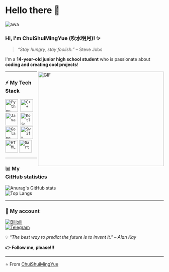 # Hello there 👋

![awa](https://moegirl.uk/images/f/f9/%E5%85%AD%E8%8A%B1%E8%BD%AC%E6%89%8B%E6%8C%87.gif)

### Hi, I'm **ChuiShuiMingYue (吹水明月)!** ✨  

> *“Stay hungry, stay foolish.”* – Steve Jobs  

I'm a **14-year-old junior high school student** who is passionate about **coding and creating cool projects**!  

<img align="right" alt="GIF" src="https://github.com/VatanaChhorn/VatanaChhorn/blob/master/image_processing20200107-3552-13pkkb4.gif" width="400" height="300" />

---

### ⚡ My Tech Stack

<p align="left">
  <code><img src="https://github.com/abranhe/programming-languages-logos/blob/master/src/python/python_48x48.png" alt="Python" width="40" height="40"/></code>&nbsp;
  <code><img src="https://github.com/abranhe/programming-languages-logos/blob/master/src/cpp/cpp_48x48.png" alt="C++" width="40" height="40" /></code>&nbsp;
  <code><img src="https://github.com/abranhe/programming-languages-logos/blob/master/src/java/java_48x48.png" alt="Java" width="40" height="40" /></code>&nbsp;
  <code><img src="https://github.com/abranhe/programming-languages-logos/blob/master/src/kotlin/kotlin_48x48.png" alt="Kotlin" width="40" height="40" /></code>&nbsp;
  <code><img src="https://github.com/abranhe/programming-languages-logos/blob/master/src/go/go_48x48.png" alt="Golang" width="40" height="40" /></code>&nbsp;
  <code><img src="https://github.com/abranhe/programming-languages-logos/blob/master/src/swift/swift_48x48.png" alt="Swift" width="40" height="40" /></code>&nbsp;
  <code><img src="https://github.com/abranhe/programming-languages-logos/blob/master/src/html/html_48x48.png" alt="HTML" width="40" height="40" /></code>
  <code><img src="https://commons.wikimedia.org/wiki/Special:Redirect/file/Dart_programming_language_logo_icon.svg" alt="Dart" width="40" height="40"/></code>

</p>

---

### 📊 My GitHub statistics  

![Anurag's GitHub stats](https://github-readme-stats.vercel.app/api?username=chuishui233&show_icons=true&theme=dracula)  
![Top Langs](https://github-readme-stats.vercel.app/api/top-langs/?username=chuishui233&layout=compact)  

---

### 🌈 My account  

[![Bilibili](https://img.shields.io/badge/Bilibili-white?logo=bilibili)](https://space.bilibili.com/1012112596)  
[![Telegram](https://img.shields.io/badge/Telegram-white?logo=telegram)](https://t.me/koishi514)  

💡 *“The best way to predict the future is to invent it.” – Alan Kay*  

**👉 Follow me, please!!!**  

---

⭐️ From [ChuiShuiMingYue](https://github.com/ChuiShui233)  
